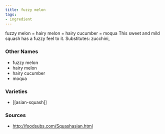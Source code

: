 ```yaml
---
title: fuzzy melon
tags:
- ingredient
---
```

fuzzy melon = hairy melon = hairy cucumber = moqua This sweet and mild squash has a fuzzy feel to it. Substitutes: zucchini,

### Other Names

* fuzzy melon
* hairy melon
* hairy cucumber
* moqua

### Varieties

* [[asian-squash]]

### Sources
* http://foodsubs.com/Squashasian.html
